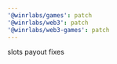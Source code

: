```yaml
---
'@winrlabs/games': patch
'@winrlabs/web3': patch
'@winrlabs/web3-games': patch
---
```


slots payout fixes
